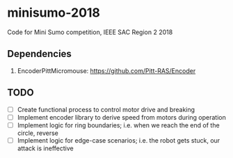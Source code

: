 # minisumo-2018
Code for Mini Sumo competition, IEEE SAC Region 2 2018

## Dependencies
1. EncoderPittMicromouse: https://github.com/Pitt-RAS/Encoder
## TODO
- [ ] Create functional process to control motor drive and breaking
- [ ] Implement encoder library to derive speed from motors during operation
- [ ] Implement logic for ring boundaries; i.e. when we reach the end of the circle, reverse
- [ ] Implement logic for edge-case scenarios; i.e. the robot gets stuck, our attack is ineffective
